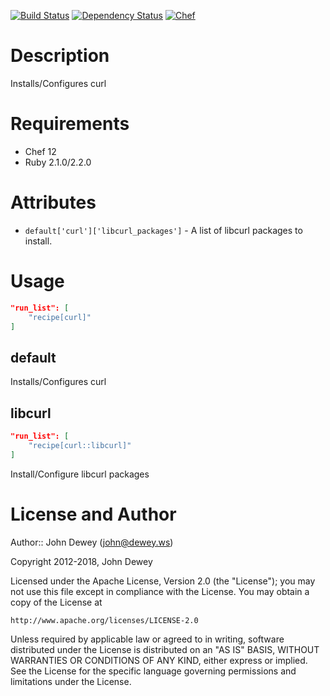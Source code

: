 [![Build Status](http://img.shields.io/travis/retr0h/cookbook-curl.svg?style=flat-square)](https://travis-ci.org/retr0h/cookbook-curl)
[![Dependency Status](http://img.shields.io/gemnasium/retr0h/cookbook-curl.svg?style=flat-square)](https://gemnasium.com/retr0h/cookbook-curl)
[![Chef](http://img.shields.io/cookbook/v/curl.svg?style=flat-square)](https://supermarket.getchef.com/cookbooks/curl)

Description
============

Installs/Configures curl

Requirements
============

* Chef 12
* Ruby 2.1.0/2.2.0

Attributes
==========

* `default['curl']['libcurl_packages']` - A list of libcurl packages to install.

Usage
=====

```json
"run_list": [
    "recipe[curl]"
]
```

default
-------

Installs/Configures curl

libcurl
-------

```json
"run_list": [
    "recipe[curl::libcurl]"
]
```

Install/Configure libcurl packages

License and Author
==================

Author:: John Dewey (<john@dewey.ws>)

Copyright 2012-2018, John Dewey

Licensed under the Apache License, Version 2.0 (the "License");
you may not use this file except in compliance with the License.
You may obtain a copy of the License at

    http://www.apache.org/licenses/LICENSE-2.0

Unless required by applicable law or agreed to in writing, software
distributed under the License is distributed on an "AS IS" BASIS,
WITHOUT WARRANTIES OR CONDITIONS OF ANY KIND, either express or implied.
See the License for the specific language governing permissions and
limitations under the License.
